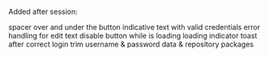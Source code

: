 Added after session:

spacer over and under the button
indicative text with valid credentials
error handling for edit text
disable button while is loading
loading indicator
toast after correct login
trim username & password
data & repository packages

